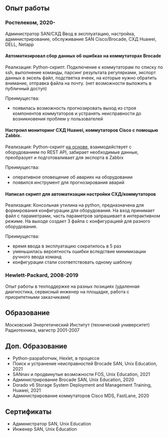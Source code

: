 <!--
**bdf715/bdf715** is a ✨ _special_ ✨ repository because its `README.md` (this file) appears on your GitHub profile.

Here are some ideas to get you started:

- 🔭 I’m currently working on ...
- 🌱 I’m currently learning ...
- 👯 I’m looking to collaborate on ...
- 🤔 I’m looking for help with ...
- 💬 Ask me about ...
- 📫 How to reach me: ...
- 😄 Pronouns: ...
- ⚡ Fun fact: ...
-->
## Опыт работы

### Ростелеком, 2020-
Администратор SAN/СХД
Ввод в эксплуатацию, настройка, администрирование, обслуживание SAN Cisco/Brocade, СХД Huawei, DELL, Netapp

#### Автоматизировал сбор данных об ошибках на коммутаторах Brocade

Реализация: 
Python-скрипт. Подключение к коммутаторам по списку по ssh, выполнение команды, парсинг результата регулярками, экспорт данных в эксель файл, подстветка ячеек, на которые нужно обратить внимание, отправка файла на почту. (нет возможности выложить в публичный доступ)

Преимущества:
- появилась возможность прогнозировать выход из строя компонентов коммутаторов и устранять неисправности до возникновения проблем у пользователей


#### Настроил мониторинг СХД Huawei, коммутаторов Cisco с помощью Zabbix.

Реализация: 
Python-скрипт [на основе](https://github.com/aklyuk/zabbix-huawei-storages), взаимодействует с оборудованием по REST API, забирает необходимые данные, преобразует и подготоваливает для экспорта в Zabbix

Преимущества:
- оперативное оповещение об авариях на оборудовании
- появился инструмент для прогнозирования аварий


#### Написал скрипт для автоматизации настройки СХД/коммутаторов

Реализация: Консольная утилина на python, предназначена для формирования конфигурации для оборудования. На вход принимает файл с параметрами, часть параметров запрашивает в интерактивном режиме. На выходе создает 3 файла с конфигурацией для разного оборудования.

Преимущества:
- время ввода в эксплуатацию сократилось в 5 раз
- уменьшилась вероятность ошибки вследствие минимизации ручного ввода команд
- конфигурации стали соответствовать одному шаблону

### Hewlett-Packard, 2008-2019
Опыт работы в техподдержке на разных позициях (удаленная диагностика, сервисный инженер на площадке, работа с приоритетными заказчиками)

## Образование
Московский Энергетический Институт (технический университет)
Радиотехника, магистр 2001-2007

## Доп. Образование
- Python-разработчик, Hexlet, в процессе
- Поиск и устранение неисправностей Brocade SAN, Unix Education, 2021
- SANnav и продвинутые возможности FOS, Unix Education, 2021
- Администрирование Brocade SAN, Unix Education, 2020
- Dorado v6 Storage System Deployment and Management Training, Huawei, 2021
- Администрирование коммутаторов Cisco MDS, FastLane, 2020

## Сертификаты
- Администратор SAN, Unix Education
- Инженер SAN, Unix Education




